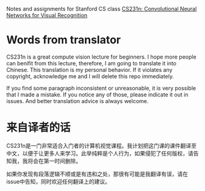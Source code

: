 
Notes and assignments for Stanford CS class [CS231n: Convolutional Neural Networks for Visual Recognition](http://vision.stanford.edu/teaching/cs231n/)

# Words from translator
CS231n is a great compute vision lecture for beginners. I hope more people can benifit from this lecture, therefore, I am going to translate it into Chinese. This translation is my personal behavior. If it violates any copyright, acknowledge me and I will delete this repo immediately. 

If you find some paragraph inconsistent or unreasonable, it is very possible that I made a mistake. If you notice any of those, please indicate it out in issues. And better translation advice is always welcome.

# 来自译者的话
CS231n是一门非常适合入门者的计算机视觉课程。我计划把这门课的课件翻译至中文，以便于让更多人来学习。此举纯粹是个人行为，如果侵犯了任何版权，请告知我，我将会在第一时间删除。

如果你发现有段落逻辑不顺或是有违和之处，那很有可能是我翻译有误，请在issue中告知，同时欢迎任何翻译上的建议。
